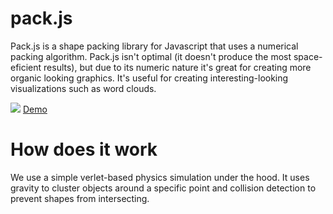 # pack.js

Pack.js is a shape packing library for Javascript that uses a numerical packing algorithm. Pack.js isn't optimal (it doesn't produce the most space-eficient results), but due to its numeric nature it's great for creating more organic looking graphics. It's useful for creating interesting-looking visualizations such as word clouds.

![](http://appfigures.github.io/pack.js/images/packjs.png)
[Demo](http://appfigures.github.io/pack.js/example)

# How does it work

We use a simple verlet-based physics simulation under the hood. It uses gravity to cluster objects around a specific point and collision detection to prevent shapes from intersecting.
